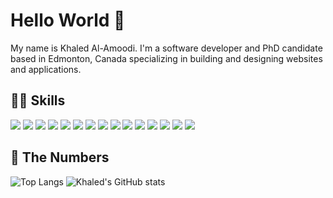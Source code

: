 # Hello World 👋
My name is Khaled Al-Amoodi. I'm a software developer and PhD candidate based in Edmonton, Canada specializing in building and designing websites and applications.

## 🤹🏼 Skills
![](https://img.shields.io/badge/-JavaScript-F7DF1E?style=flat-square&logo=javascript&logoColor=black)
![](https://img.shields.io/badge/-HTML-E34F26?style=flat-square&logo=html5&logoColor=white)
![](https://img.shields.io/badge/-CSS-1572B6?style=flat-square&logo=css3&logoColor=white)
![](https://img.shields.io/badge/-React-61dbfb?style=flat-square&logo=react&logoColor=black)
![](https://img.shields.io/badge/-Gatsby-663399?style=flat-square&logo=gatsby&logoColor=white)
![](https://img.shields.io/badge/-Node-339933?style=flat-square&logo=node.js&logoColor=white)
![](https://img.shields.io/badge/-Express-000000?style=flat-square&logo=express&logoColor=white)
![](https://img.shields.io/badge/-Bootstrap-7952B3?style=flat-square&logo=bootstrap&logoColor=white)
![](https://img.shields.io/badge/-MongoDB-47A248?style=flat-square&logo=mongodb&logoColor=white)
![](https://img.shields.io/badge/-REST-cccccc?style=flat-square)
![](https://img.shields.io/badge/-Bash-4EAA25?style=flat-square&logo=gnu%20bash&logoColor=white)
![](https://img.shields.io/badge/-Git-F05032?style=flat-square&logo=git&logoColor=white)
![](https://img.shields.io/badge/-GitHub-181717?style=flat-square&logo=github&logoColor=white)
![](https://img.shields.io/badge/-Adobe%20XD-FF61F6?style=flat-square&logo=adobe%20xd&logoColor=black)
![](https://img.shields.io/badge/-Figma-F24E1E?style=flat-square&logo=figma&logoColor=white)

## 🔢 The Numbers
![Top Langs](https://github-readme-stats.vercel.app/api/top-langs/?username=kayloody&show_icons=true&theme=calm&layout=compact)
![Khaled's GitHub stats](https://github-readme-stats.vercel.app/api?username=kayloody&show_icons=true&theme=calm&hide=stars,contribs)

